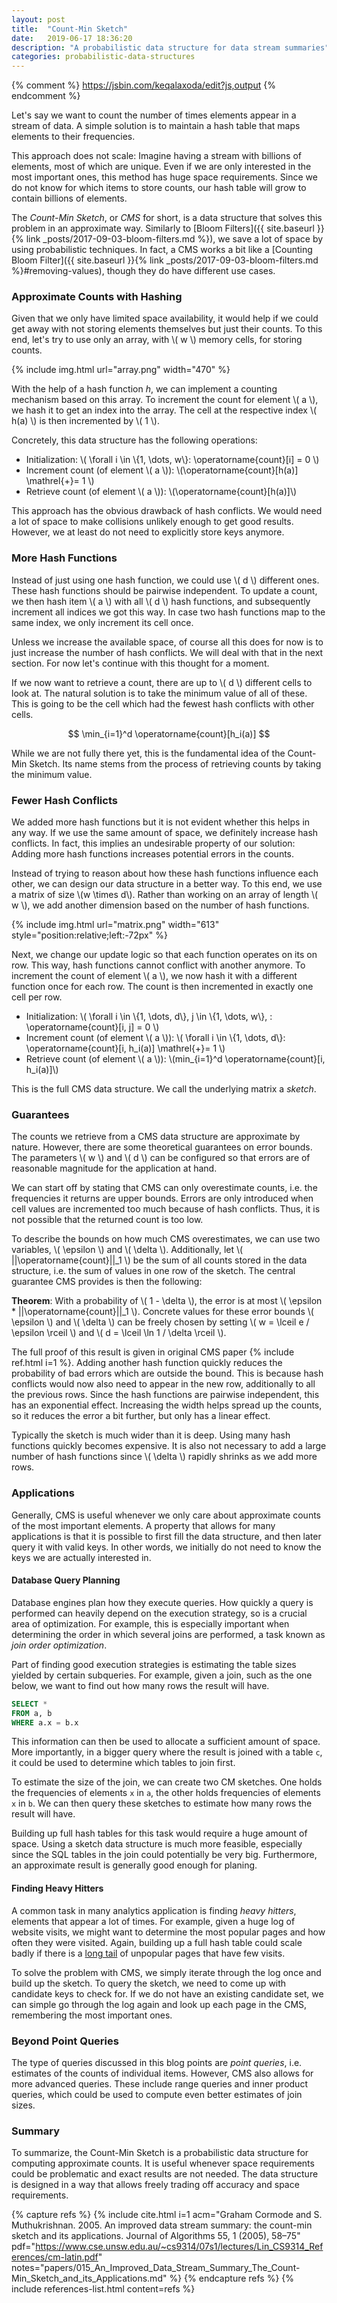 ```yaml
---
layout: post
title:  "Count-Min Sketch"
date:   2019-06-17 18:36:20
description: "A probabilistic data structure for data stream summaries"
categories: probabilistic-data-structures
---
```


{% comment %} https://jsbin.com/keqalaxoda/edit?js,output {% endcomment %}

<script src="https://cdnjs.cloudflare.com/ajax/libs/mathjax/2.7.0/MathJax.js?config=TeX-AMS-MML_HTMLorMML" type="text/javascript"></script>

Let's say we want to count the number of times elements appear in a stream of data.
A simple solution is to maintain a hash table that maps elements to their frequencies.

This approach does not scale: Imagine having a stream with billions of elements, most of which are unique.
Even if we are only interested in the most important ones, this method has huge space requirements.
Since we do not know for which items to store counts, our hash table will grow to contain billions of elements.

The *Count-Min Sketch*, or *CMS* for short, is a data structure that solves this problem in an approximate way.
Similarly to [Bloom Filters]({{ site.baseurl }}{% link _posts/2017-09-03-bloom-filters.md %}), we save a lot of space by using probabilistic techniques.
In fact, a CMS works a bit like a [Counting Bloom Filter]({{ site.baseurl }}{% link _posts/2017-09-03-bloom-filters.md %}#removing-values), though they do have different use cases.

### Approximate Counts with Hashing

Given that we only have limited space availability, it would help if we could get away with not storing elements themselves but just their counts.
To this end, let's try to use only an array, with \\( w \\) memory cells, for storing counts.

{% include img.html url="array.png" width="470" %}

With the help of a hash function *h*, we can implement a counting mechanism based on this array.
To increment the count for element \\( a \\), we hash it to get an index into the array.
The cell at the respective index \\( h(a) \\) is then incremented by \\( 1 \\).

Concretely, this data structure has the following operations:

- Initialization: \\( \forall i \in \\{1, \dots, w\\}: \operatorname{count}[i] = 0 \\)
- Increment count (of element \\( a \\)): \\(\operatorname{count}[h(a)] \mathrel{+}= 1 \\)
- Retrieve count (of element \\( a \\)): \\(\operatorname{count}[h(a)]\\)

This approach has the obvious drawback of hash conflicts.
We would need a lot of space to make collisions unlikely enough to get good results.
However, we at least do not need to explicitly store keys anymore.

### More Hash Functions

Instead of just using one hash function, we could use \\( d \\) different ones.
These hash functions should be pairwise independent.
To update a count, we then hash item \\( a \\) with all \\( d \\) hash functions, and subsequently increment all indices we got this way.
In case two hash functions map to the same index, we only increment its cell once.

Unless we increase the available space, of course all this does for now is to just increase the number of hash conflicts.
We will deal with that in the next section.
For now let's continue with this thought for a moment.

If we now want to retrieve a count, there are up to \\( d \\) different cells to look at.
The natural solution is to take the minimum value of all of these.
This is going to be the cell which had the fewest hash conflicts with other cells.

$$
\min_{i=1}^d \operatorname{count}[h_i(a)]
$$

While we are not fully there yet, this is the fundamental idea of the Count-Min Sketch.
Its name stems from the process of retrieving counts by taking the minimum value.

### Fewer Hash Conflicts

We added more hash functions but it is not evident whether this helps in any way.
If we use the same amount of space, we definitely increase hash conflicts.
In fact, this implies an undesirable property of our solution: Adding more hash functions increases potential errors in the counts.

Instead of trying to reason about how these hash functions influence each other, we can design our data structure in a better way.
To this end, we use a matrix of size \\(w \times d\\).
Rather than working on an array of length \\( w \\), we add another dimension based on the number of hash functions.

{% include img.html url="matrix.png" width="613" style="position:relative;left:-72px" %}

Next, we change our update logic so that each function operates on its on row.
This way, hash functions cannot conflict with another anymore.
To increment the count of element \\( a \\), we now hash it with a different function once for each row.
The count is then incremented in exactly one cell per row.


- Initialization: \\( \forall i \in \\{1, \dots, d\\}, j \in \\{1, \dots, w\\}, : \operatorname{count}[i, j] = 0 \\)
- Increment count (of element \\( a \\)): \\( \forall i \in \\{1, \dots, d\\}: \operatorname{count}[i, h_i(a)] \mathrel{+}= 1 \\)
- Retrieve count (of element \\( a \\)): \\(min_{i=1}^d \operatorname{count}[i, h_i(a)]\\)

This is the full CMS data structure.
We call the underlying matrix a *sketch*.

<div id="cms"></div>

### Guarantees

The counts we retrieve from a CMS data structure are approximate by nature.
However, there are some theoretical guarantees on error bounds.
The parameters \\( w \\) and \\( d \\) can be configured so that errors are of reasonable magnitude for the application at hand.

We can start off by stating that CMS can only overestimate counts, i.e. the frequencies it returns are upper bounds.
Errors are only introduced when cell values are incremented too much because of hash conflicts.
Thus, it is not possible that the returned count is too low.

To describe the bounds on how much CMS overestimates, we can use two variables, \\( \epsilon \\) and \\( \delta \\).
Additionally, let \\( \|\|\operatorname{count}\|\|_1 \\) be the sum of all counts stored in the data structure, i.e. the sum of values in one row of the sketch.
The central guarantee CMS provides is then the following:

**Theorem**: With a probability of \\( 1 - \delta \\), the error is at most \\( \epsilon * \|\|\operatorname{count}\|\|_1 \\).
Concrete values for these error bounds \\( \epsilon \\) and \\( \delta \\) can be freely chosen by setting \\( w = \lceil e / \epsilon \rceil \\) and \\( d = \lceil \ln 1 / \delta \rceil \\).

The full proof of this result is given in original CMS paper {% include ref.html i=1 %}.
Adding another hash function quickly reduces the probability of bad errors which are outside the bound.
This is because hash conflicts would now also need to appear in the new row, additionally to all the previous rows.
Since the hash functions are pairwise independent, this has an exponential effect.
Increasing the width helps spread up the counts, so it reduces the error a bit further, but only has a linear effect.

Typically the sketch is much wider than it is deep.
Using many hash functions quickly becomes expensive.
It is also not necessary to add a large number of hash functions since \\( \delta \\) rapidly shrinks as we add more rows.

### Applications

Generally, CMS is useful whenever we only care about approximate counts of the most important elements.
A property that allows for many applications is that it is possible to first fill the data structure, and then later query it with valid keys.
In other words, we initially do not need to know the keys we are actually interested in.

#### Database Query Planning

Database engines plan how they execute queries.
How quickly a query is performed can heavily depend on the execution strategy, so is a crucial area of optimization.
For example, this is especially important when determining the order in which several joins are performed, a task known as *join order optimization*.

Part of finding good execution strategies is estimating the table sizes yielded by certain subqueries.
For example, given a join, such as the one below, we want to find out how many rows the result will have.

```sql
SELECT *
FROM a, b
WHERE a.x = b.x
```

This information can then be used to allocate a sufficient amount of space.
More importantly, in a bigger query where the result is joined with a table `c`, it could be used to determine which tables to join first.

To estimate the size of the join, we can create two CM sketches.
One holds the frequencies of elements `x` in  `a`, the other holds frequencies of elements `x` in `b`.
We can then query these sketches to estimate how many rows the result will have.

Building up full hash tables for this task would require a huge amount of space.
Using a sketch data structure is much more feasible, especially since the SQL tables in the join could potentially be very big.
Furthermore, an approximate result is generally good enough for planing.

#### Finding Heavy Hitters

A common task in many analytics application is finding *heavy hitters*, elements that appear a lot of times.
For example, given a huge log of website visits, we might want to determine the most popular pages and how often they were visited.
Again, building up a full hash table could scale badly if there is a [long tail](https://en.wikipedia.org/wiki/Long_tail) of unpopular pages that have few visits.

To solve the problem with CMS, we simply iterate through the log once and build up the sketch.
To query the sketch, we need to come up with candidate keys to check for.
If we do not have an existing candidate set, we can simple go through the log again and look up each page in the CMS, remembering the most important ones.

### Beyond Point Queries

The type of queries discussed in this blog points are *point queries*, i.e. estimates of the counts of individual items.
However, CMS also allows for more advanced queries.
These include range queries and inner product queries, which could be used to compute even better estimates of join sizes.

### Summary

To summarize, the Count-Min Sketch is a probabilistic data structure for computing approximate counts.
It is useful whenever space requirements could be problematic and exact results are not needed.
The data structure is designed in a way that allows freely trading off accuracy and space requirements.

{% capture refs %}
	{% include cite.html i=1 acm="Graham Cormode and S. Muthukrishnan. 2005. An improved data stream summary: the count-min sketch and its applications. Journal of Algorithms 55, 1 (2005), 58–75" pdf="https://www.cse.unsw.edu.au/~cs9314/07s1/lectures/Lin_CS9314_References/cm-latin.pdf" notes="papers/015_An_Improved_Data_Stream_Summary_The_Count-Min_Sketch_and_its_Applications.md" %}
{% endcapture refs %}
{% include references-list.html content=refs %}

<script src="https://fb.me/react-15.1.0.js"></script>
<script src="https://fb.me/react-dom-15.1.0.js"></script>
<script src="https://cdnjs.cloudflare.com/ajax/libs/crypto-js/3.1.2/components/core-min.js"></script>
<script src="https://cdnjs.cloudflare.com/ajax/libs/crypto-js/3.1.2/rollups/hmac-md5.js"></script>

<style>
.cms {
  width: 650px;
  overflow: hidden;
  margin-bottom: 15px;
}

.cms i {
  text-decoration: none;
  font-style: none;
  font-family: monospace;
  font-size: 18px;
}

.cms table {
  border-collapse: collapse;

}

.cms td {
  border: 1px solid;
  border-bottom: 0;
  border-right: 0;
  display: inline-block;
  padding: 6px 0px;
  font-family: monospace;
  font-size: 15px;
  color: #222;
  width: 39px;
  text-align: center;
  overflow: hidden;
}

.cms tr:last-child td {
  border-bottom: 1px solid;
}

.cms td:last-child {
  border-right: 1px solid;
}

.cms form {
  padding-bottom: 10px;
  margin-top: 10px;
}

.cms input {
  display: inline-block;
  position: relative;
  vertical-align: top;
}

.cms input[type="text"] {
  width: 150px;
  height: 15px;
  padding: 4px 6px;
  font-size: 14px;
  float: none;
  margin-left: 0;
  background-color: #ffffff;
  border: 1px solid #cccccc;
  outline: none;
  line-height: 20px;
  color: #555555;
  font-family: "Helvetica Neue", Helvetica, Arial, sans-serif;
  border-radius: 4px 0 0 4px;
}

.cms input[type="submit"], .cms input[type="button"] {
  min-width: 100px;
  height: 25px;
  line-height: 15px;
  margin-left: -3px;
  padding: 4px 12px;
  font-size: 14px;
  color: #333333;
  text-align: center;
  text-shadow: 0 1px 1px rgba(255, 255, 255, 0.75);
  cursor: pointer;
  background-color: #e6e6e6;
  background-image: -moz-linear-gradient(top, #ffffff, #e6e6e6);
  background-image: -webkit-gradient(linear, 0 0, 0 100%, from(#ffffff), to(#e6e6e6));
  background-image: -webkit-linear-gradient(top, #ffffff, #e6e6e6);
  background-image: -o-linear-gradient(top, #ffffff, #e6e6e6);
  background-image: linear-gradient(to bottom, #ffffff, #e6e6e6);
  background-repeat: repeat-x;
  border: 1px solid #cccccc;*
  border: 0;
  border-color: #e6e6e6 #e6e6e6 #bfbfbf;
  border-color: rgba(0, 0, 0, 0.1) rgba(0, 0, 0, 0.1) rgba(0, 0, 0, 0.25);
  border-bottom-color: #b3b3b3;
  font-family: "Helvetica Neue", Helvetica, Arial, sans-serif;
}

.cms input[type="submit"]:active, .bloom-filter input[type="button"]:active {
  background-color: #ffffff;
  background-image: -moz-linear-gradient(bottom, #ffffff, #e6e6e6);
  background-image: -webkit-gradient(linear, 0 0, 0 100%, from(#e6e6e6), to(#ffffff));
  background-image: -webkit-linear-gradient(bottom, #ffffff, #e6e6e6);
  background-image: -o-linear-gradient(bottom, #ffffff, #e6e6e6);
  background-image: linear-gradient(to top, #ffffff, #e6e6e6);
  background-repeat: repeat-x;
}

.cms input:last-child {
  border-radius: 0 4px 4px 0;
}
  width: 650px;
  overflow: hidden;
}

.cms i {
  text-decoration: none;
  font-style: none;
  font-family: monospace;
  font-size: 15px;
}

.cms table {
  border-collapse: collapse;
  margin: 15px 0 !important;
  margin-top: 12px !important;
}

.cms table tbody td {
  border: 1px solid;
  border-bottom: 0;
  border-right: 0;
  display: inline-block;
  padding: 6px 0px;
  font-family: monospace;
  font-size: 15px;
  color: #222;
  width: 39px;
  text-align: center;
  overflow: hidden;
}

.cms tr:last-child td {
  border-bottom: 1px solid;
}

.cms td:last-child {
  border-right: 1px solid;
}

.cms form {
  padding-bottom: 10px;
  margin-top: 10px;
}

.cms input {
  display: inline-block;
  position: relative;
  vertical-align: top;
}

.cms input[type="text"] {
  width: 150px;
  height: 15px;
  padding: 4px 6px;
  font-size: 14px;
  float: none;
  margin-left: 0;
  background-color: #ffffff;
  border: 1px solid #cccccc;
  outline: none;
  line-height: 20px;
  color: #555555;
  font-family: "Helvetica Neue", Helvetica, Arial, sans-serif;
  border-radius: 4px 0 0 4px;
}

.cms input[type="submit"], .cms input[type="button"] {
  min-width: 100px;
  height: 25px;
  line-height: 15px;
  margin-left: -3px;
  padding: 4px 12px;
  font-size: 14px;
  color: #333333;
  text-align: center;
  text-shadow: 0 1px 1px rgba(255, 255, 255, 0.75);
  cursor: pointer;
  background-color: #e6e6e6;
  background-image: -moz-linear-gradient(top, #ffffff, #e6e6e6);
  background-image: -webkit-gradient(linear, 0 0, 0 100%, from(#ffffff), to(#e6e6e6));
  background-image: -webkit-linear-gradient(top, #ffffff, #e6e6e6);
  background-image: -o-linear-gradient(top, #ffffff, #e6e6e6);
  background-image: linear-gradient(to bottom, #ffffff, #e6e6e6);
  background-repeat: repeat-x;
  border: 1px solid #cccccc;*
  border: 0;
  border-color: #e6e6e6 #e6e6e6 #bfbfbf;
  border-color: rgba(0, 0, 0, 0.1) rgba(0, 0, 0, 0.1) rgba(0, 0, 0, 0.25);
  border-bottom-color: #b3b3b3;
  font-family: "Helvetica Neue", Helvetica, Arial, sans-serif;
}

.cms input[type="submit"]:active, .bloom-filter input[type="button"]:active {
  background-color: #ffffff;
  background-image: -moz-linear-gradient(bottom, #ffffff, #e6e6e6);
  background-image: -webkit-gradient(linear, 0 0, 0 100%, from(#e6e6e6), to(#ffffff));
  background-image: -webkit-linear-gradient(bottom, #ffffff, #e6e6e6);
  background-image: -o-linear-gradient(bottom, #ffffff, #e6e6e6);
  background-image: linear-gradient(to top, #ffffff, #e6e6e6);
  background-repeat: repeat-x;
}

.cms input:last-child {
  border-radius: 0 4px 4px 0;
}
</style>

<script>
function _instanceof(left, right) { if (right != null && typeof Symbol !== "undefined" && right[Symbol.hasInstance]) { return right[Symbol.hasInstance](left); } else { return left instanceof right; } }

function _typeof(obj) { if (typeof Symbol === "function" && typeof Symbol.iterator === "symbol") { _typeof = function _typeof(obj) { return typeof obj; }; } else { _typeof = function _typeof(obj) { return obj && typeof Symbol === "function" && obj.constructor === Symbol && obj !== Symbol.prototype ? "symbol" : typeof obj; }; } return _typeof(obj); }

function _classCallCheck(instance, Constructor) { if (!_instanceof(instance, Constructor)) { throw new TypeError("Cannot call a class as a function"); } }

function _defineProperties(target, props) { for (var i = 0; i < props.length; i++) { var descriptor = props[i]; descriptor.enumerable = descriptor.enumerable || false; descriptor.configurable = true; if ("value" in descriptor) descriptor.writable = true; Object.defineProperty(target, descriptor.key, descriptor); } }

function _createClass(Constructor, protoProps, staticProps) { if (protoProps) _defineProperties(Constructor.prototype, protoProps); if (staticProps) _defineProperties(Constructor, staticProps); return Constructor; }

function _possibleConstructorReturn(self, call) { if (call && (_typeof(call) === "object" || typeof call === "function")) { return call; } return _assertThisInitialized(self); }

function _assertThisInitialized(self) { if (self === void 0) { throw new ReferenceError("this hasn't been initialised - super() hasn't been called"); } return self; }

function _getPrototypeOf(o) { _getPrototypeOf = Object.setPrototypeOf ? Object.getPrototypeOf : function _getPrototypeOf(o) { return o.__proto__ || Object.getPrototypeOf(o); }; return _getPrototypeOf(o); }

function _inherits(subClass, superClass) { if (typeof superClass !== "function" && superClass !== null) { throw new TypeError("Super expression must either be null or a function"); } subClass.prototype = Object.create(superClass && superClass.prototype, { constructor: { value: subClass, writable: true, configurable: true } }); if (superClass) _setPrototypeOf(subClass, superClass); }

function _setPrototypeOf(o, p) { _setPrototypeOf = Object.setPrototypeOf || function _setPrototypeOf(o, p) { o.__proto__ = p; return o; }; return _setPrototypeOf(o, p); }

var CMSVisualization =
/*#__PURE__*/
function (_React$Component) {
  _inherits(CMSVisualization, _React$Component);

  function CMSVisualization(props) {
    var _this;

    _classCallCheck(this, CMSVisualization);

    _this = _possibleConstructorReturn(this, _getPrototypeOf(CMSVisualization).call(this, props));
    var matrix = [];

    for (var i = 0; i < props.d; i++) {
      matrix[i] = [];

      for (var j = 0; j < props.w; j++) {
        matrix[i].push(0);
      }
    }

    _this.state = {
      matrix: matrix,
      lastKey: null,
      lastCount: null
    };
    return _this;
  }

  _createClass(CMSVisualization, [{
    key: "render",
    value: function render() {
      return React.createElement("div", {
        className: "cms"
      }, React.createElement("h3", null, "Live Demo: Count-Min Sketch (w=", this.props.w, ", d=", this.props.d, ")"), React.createElement("table", null, React.createElement("tbody", null, this.state.matrix.map(this.renderRow.bind(this)))), this.renderForm(), this.renderResult());
    }
  }, {
    key: "renderRow",
    value: function renderRow(row, i) {
      return React.createElement("tr", {
        key: "row" + i
      }, row.map(this.renderCell.bind(this)));
    }
  }, {
    key: "renderCell",
    value: function renderCell(cell, i) {
      var style = {};

      if (cell >= 1000) {
        style = {
          fontSize: "13px",
          paddingTop: "7px",
          paddingBottom: "7px"
        };
      }

      if (cell >= 10000) {
        style = {
          fontSize: "11px",
          paddingTop: "8px",
          paddingBottom: "8px"
        };
      }

      return React.createElement("td", {
        key: "cell" + i,
        style: style
      }, cell);
    }
  }, {
    key: "renderForm",
    value: function renderForm() {
      return React.createElement("form", {
        onSubmit: this.increment.bind(this)
      }, React.createElement("input", {
        type: "text",
        placeholder: "key",
        ref: "value"
      }), React.createElement("input", {
        type: "submit",
        value: "Increment",
        onClick: this.increment.bind(this)
      }), React.createElement("input", {
        type: "button",
        value: "Retrieve count",
        onClick: this.retrieve.bind(this)
      }));
    }
  }, {
    key: "renderResult",
    value: function renderResult() {
      if (!this.state.lastKey) {
        return React.createElement("div", null);
      } else {
        return React.createElement("div", null, "The retrieved count for key \"", React.createElement("i", null, this.state.lastKey), "\" was ", React.createElement("i", null, this.state.lastCount), ".");
      }
    }
  }, {
    key: "hash",
    value: function hash(value) {
      var seed = arguments.length > 1 && arguments[1] !== undefined ? arguments[1] : 0;
      return Math.abs(CryptoJS.MD5(value + seed).words.reduce(function (a, b) {
        return a + b;
      }), 0) % this.props.w;
    }
  }, {
    key: "increment",
    value: function increment(e) {
      e.preventDefault();
      var input = this.refs.value;
      var value = input.value;
      input.select();
      if (value.trim() == "") return false;

      for (var i = 0; i < this.props.d; i++) {
        var j = this.hash(value, i);
        var matrix = this.state.matrix;
        matrix[i][j] += 1;
      }

      this.setState({
        matrix: matrix
      });
    }
  }, {
    key: "retrieve",
    value: function retrieve(e) {
      e.preventDefault();
      var input = this.refs.value;
      var value = input.value;
      input.select();
      if (value.trim() == "") return false;
      var cells = [];

      for (var i = 0; i < this.props.d; i++) {
        var j = this.hash(value, i);
        cells.push(this.state.matrix[i][j]);
      }

      this.setState({
        lastKey: value,
        lastCount: Math.min.apply(null, cells)
      });
    }
  }]);

  return CMSVisualization;
}(React.Component);

ReactDOM.render(React.createElement(CMSVisualization, {
  w: 16,
  d: 4
}), document.getElementById("cms"));
</script>
